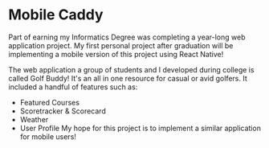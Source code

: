 # Mobile Caddy

Part of earning my Informatics Degree was completing a year-long web application project. My first personal project after graduation will be implementing a mobile version of this project using React Native! 

The web application a group of students and I developed during college is called Golf Buddy! It's an all in one resource for casual or avid golfers. It included a handful of features such as:
- Featured Courses
- Scoretracker & Scorecard
- Weather
- User Profile
My hope for this project is to implement a similar application for mobile users! 
